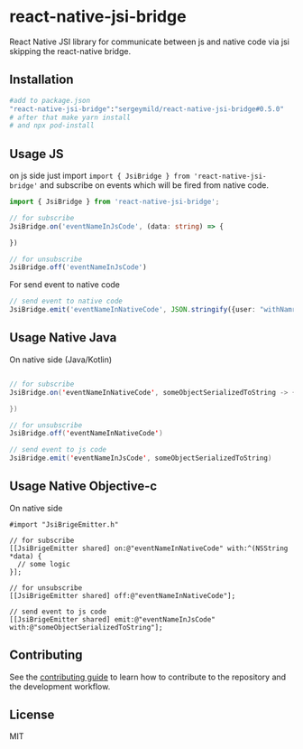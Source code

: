 # react-native-jsi-bridge

React Native JSI library for communicate between js and native code via jsi skipping the react-native bridge.

## Installation

```sh
#add to package.json
"react-native-jsi-bridge":"sergeymild/react-native-jsi-bridge#0.5.0"
# after that make yarn install
# and npx pod-install
```

## Usage JS

on js side just import `import { JsiBridge } from 'react-native-jsi-bridge'`
and subscribe on events which will be fired from native code.
```typescript
import { JsiBridge } from 'react-native-jsi-bridge';

// for subscribe
JsiBridge.on('eventNameInJsCode', (data: string) => {

})

// for unsubscribe
JsiBridge.off('eventNameInJsCode')
```

For send event to native code
```typescript
// send event to native code
JsiBridge.emit('eventNameInNativeCode', JSON.stringify({user: "withNamr"}))
```

## Usage Native Java

On native side (Java/Kotlin)
```java

// for subscribe
JsiBridge.on('eventNameInNativeCode', someObjectSerializedToString -> {

})

// for unsubscribe
JsiBridge.off('eventNameInNativeCode')

// send event to js code
JsiBridge.emit('eventNameInJsCode', someObjectSerializedToString)
```

## Usage Native Objective-c

On native side
```
#import "JsiBrigeEmitter.h"

// for subscribe
[[JsiBrigeEmitter shared] on:@"eventNameInNativeCode" with:^(NSString *data) {
  // some logic
}];

// for unsubscribe
[[JsiBrigeEmitter shared] off:@"eventNameInNativeCode"];

// send event to js code
[[JsiBrigeEmitter shared] emit:@"eventNameInJsCode" with:@"someObjectSerializedToString"];
```

## Contributing

See the [contributing guide](CONTRIBUTING.md) to learn how to contribute to the repository and the development workflow.

## License

MIT

